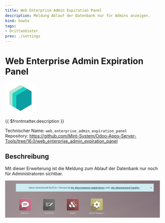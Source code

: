 ```yaml
---
title: Web Enterprise Admin Expiration Panel
description: Meldung Ablauf der Datenbank nur für Admins anzeigen.
kind: howto
tags:
- Drittanbieter
prev: ./settings
---
```

# Web Enterprise Admin Expiration Panel
![icon_oms_box](attachments/icons_odoo_mint_system.png)

{{ $frontmatter.description }}

Technischer Name: `web_enterprise_admin_expiration_panel`\
Repository: <https://github.com/Mint-System/Odoo-Apps-Server-Tools/tree/16.0/web_enterprise_admin_expiration_panel>

## Beschreibung

Mit dieser Erweiterung ist die Meldung zum Ablauf der Datenbank nur noch für Administratoren sichtbar.

![](attachments/Web%20Enterprise%20Admin%20Expiration%20Panel.png)